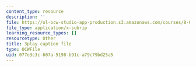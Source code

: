 ```yaml
---
content_type: resource
description: ''
file: https://ol-ocw-studio-app-production.s3.amazonaws.com/courses/8-01sc-classical-mechanics-fall-2016/077e3c3c607a5198b91ca79c79bd25a5_kJxsMnRZXqE.vtt
file_type: application/x-subrip
learning_resource_types: []
resourcetype: Other
title: 3play caption file
type: OCWFile
uid: 077e3c3c-607a-5198-b91c-a79c79bd25a5
---
```

